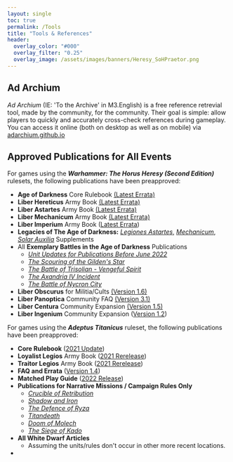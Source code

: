 ```yaml
---
layout: single
toc: true
permalink: /Tools
title: "Tools & References"
header:
  overlay_color: "#000"
  overlay_filter: "0.25"
  overlay_image: /assets/images/banners/Heresy_SoHPraetor.png
---
```


## Ad Archium
*Ad Archium* (IE: 'To the Archive' in M3.English) is a free reference retrevial tool, made by the community, for the community. Their goal is simple: allow players to quickly and accurately cross-check references during gameplay. You can access it online (both on desktop as well as on mobile) via [adarchium.github.io](https://adarchium.github.io/)

## Approved Publications for All Events

For games using the ***Warhammer: The Horus Heresy (Second Edition)*** rulesets, the following publications have been preapproved: 
- **Age of Darkness** Core Rulebook [(Latest Errata)](https://www.warhammer-community.com/wp-content/uploads/2022/09/OP2GmimgEkrpS9xK.pdf)
- **Liber Hereticus** Army Book [(Latest Errata)](https://www.warhammer-community.com/wp-content/uploads/2022/09/yPxvcNBwok6C9Wb0.pdf)
- **Liber Astartes** Army Book [(Latest Errata)](https://www.warhammer-community.com/wp-content/uploads/2022/09/W5j7BzUZIWTnwRs1.pdf)
- **Liber Mechanicum** Army Book [(Latest Errata)](https://www.warhammer-community.com/wp-content/uploads/2022/09/RQ0Pcrm0LJB5BwSG.pdf)
- **Liber Imperium** Army Book ([Latest Errata](https://www.warhammer-community.com/wp-content/uploads/2022/12/RzqORfCDMTOigWdP.pdf))
- **Legacies of The Age of Darkness:** [*Legiones Astartes*](https://www.warhammer-community.com/wp-content/uploads/2022/09/RZRGS5ADYjwUb7Ry.pdf), [*Mechanicum*](https://www.warhammer-community.com/wp-content/uploads/2022/09/WJKYil2FehoZxrD9.pdf), [*Solar Auxilia*](https://www.warhammer-community.com/wp-content/uploads/2022/12/sWDrsyXpKZHZ4LIt.pdf) Supplements
- All **Exemplary Battles in the Age of Darkness** Publications
  - [*Unit Updates for Publications Before June 2022*](https://www.warhammer-community.com/wp-content/uploads/2022/09/n10JM7pGRr4EyfIh.pdf)
  - [*The Scouring of the Gilden's Star*](https://www.warhammer-community.com/wp-content/uploads/2022/06/TLbrp4me5GEfL37Q.pdf)
  - [*The Battle of Trisolian - Vengeful Spirit*](https://www.warhammer-community.com/wp-content/uploads/2022/07/6i9CeSwKmbWmzac4.pdf)
  - [*The Axandria IV Incident*](https://www.warhammer-community.com/wp-content/uploads/2022/09/3mVvZrTG9XOWeVxv.pdf)
  - [*The Battle of Nycron City*](https://www.warhammer-community.com/wp-content/uploads/2022/11/tY1xCtj3G3KDp1KS.pdf)
- **Liber Obscurus** for Militia/Cults [(Version 1.6)](https://drive.google.com/file/d/1kB9J8bAtwBA14Tsrg1EPPNUgiUakaY6X/view?usp=sharing)
- **Liber Panoptica** Community FAQ [(Version 3.1)](https://hh-ageofdarkness.itch.io/liberpanoptica)
- **Liber Centura** Community Expansion [(Version 1.5)](https://hh-ageofdarkness.itch.io/libercentura)
- **Liber Ingenium** Community Expansion ([Version 1.2](https://hh-ageofdarkness.itch.io/liberingenium))

For games using the ***Adeptus Titanicus*** ruleset, the following publications have been preapproved:
- **Core Rulebook** ([2021 Update](https://www.games-workshop.com/en-US/Adeptus-Titanicus-Rulebook-2021))
- **Loyalist Legios** Army Book ([2021 Rerelease](https://www.games-workshop.com/en-US/Adeptus-Titanicus-Loyalist-Legios-2021))
- **Traitor Legios** Army Book ([2021 Rerelease](https://www.games-workshop.com/en-US/adeptus-titanicus-traitor-legios-2021))
- **FAQ and Errata** ([Version 1.4](https://www.warhammer-community.com/wp-content/uploads/2022/05/x1kCws4HqSQwI9YH.pdf))
- **Matched Play Guide** ([2022 Release](https://www.games-workshop.com/en-US/at-matched-play-guide-eng-2022))
- **Publications for Narrative Missions / Campaign Rules Only**
  - [*Crucible of Retribution*](https://www.games-workshop.com/en-US/Adeptus-Titanicus-Crucible-of-Retribution-2020)
  - [*Shadow and Iron*](https://www.games-workshop.com/en-US/Adeptus-Titanicus-Shadow-And-Iron-EN-2020)
  - [*The Defence of Ryza*](https://www.games-workshop.com/en-US/Adeptus-Titanicus-Defence-Of-Ryza-2020)
  - [*Titandeath*](https://www.games-workshop.com/en-US/Titandeath-sb-2019)
  - [*Doom of Molech*](https://www.games-workshop.com/en-US/Adeptus-Titanicus-Doom-Of-Molech-EN-2019)
  - [*The Siege of Kado*](https://www.warhammer-community.com/wp-content/uploads/2022/05/x1kCws4HqSQwI9YH.pdf)
- **All White Dwarf Articles**
  - Assuming the units/rules don't occur in other more recent locations.
- 